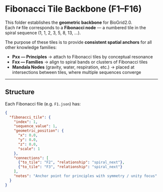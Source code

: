 # Fibonacci Tile Backbone (F1–F16)

This folder establishes the **geometric backbone** for BioGrid2.0.  
Each `F#` file corresponds to a **Fibonacci node** — a numbered tile in the spiral sequence (1, 1, 2, 3, 5, 8, 13, …).  

The purpose of these tiles is to provide **consistent spatial anchors** for all other knowledge families:

- **Pxx — Principles** → attach to Fibonacci tiles by conceptual resonance  
- **Fxx — Families** → align to spiral bands or clusters of Fibonacci tiles  
- **Mandala Nodes** (gravity, water, respiration, etc.) → placed at intersections between tiles, where multiple sequences converge  

---

## Structure

Each Fibonacci file (e.g. `F1.json`) has:

```json
{
  "fibonacci_tile": {
    "index": 1,
    "sequence_value": 1,
    "geometric_position": {
      "x": 0.0,
      "y": 0.0,
      "z": 0.0,
      "scale": 1
    },
    "connections": [
      {"to_tile": "F2", "relationship": "spiral_next"},
      {"to_tile": "F3", "relationship": "spiral_next"}
    ],
    "notes": "Anchor point for principles with symmetry / unity focus"
  }
}
